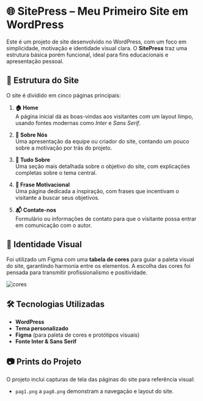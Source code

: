 
# 🌐 SitePress – Meu Primeiro Site em WordPress

Este é um projeto de site desenvolvido no WordPress, com um foco em simplicidade, motivação e identidade visual clara. O **SitePress** traz uma estrutura básica porém funcional, ideal para fins educacionais e apresentação pessoal.

## 📄 Estrutura do Site

O site é dividido em cinco páginas principais:

1. **🏠 Home**  
   A página inicial dá as boas-vindas aos visitantes com um layout limpo, usando fontes modernas como *Inter* e *Sans Serif*.

2. **👥 Sobre Nós**  
   Uma apresentação da equipe ou criador do site, contando um pouco sobre a motivação por trás do projeto.

3. **📘 Tudo Sobre**  
   Uma seção mais detalhada sobre o objetivo do site, com explicações completas sobre o tema central.

4. **💬 Frase Motivacional**  
   Uma página dedicada a inspiração, com frases que incentivam o visitante a buscar seus objetivos.

5. **📬 Contate-nos**  
   Formulário ou informações de contato para que o visitante possa entrar em comunicação com o autor.

## 🎨 Identidade Visual

Foi utilizado um Figma com uma **tabela de cores** para guiar a paleta visual do site, garantindo harmonia entre os elementos. A escolha das cores foi pensada para transmitir profissionalismo e positividade.

![cores](https://github.com/user-attachments/assets/982179ec-33af-4181-922e-6a860981ee58)


## 🛠️ Tecnologias Utilizadas

- **WordPress**
- **Tema personalizado**
- **Figma** (para paleta de cores e protótipos visuais)
- **Fonte Inter & Sans Serif**

## 📷 Prints do Projeto

O projeto inclui capturas de tela das páginas do site para referência visual:

- `pag1.png` a `pag8.png` demonstram a navegação e layout do site.
